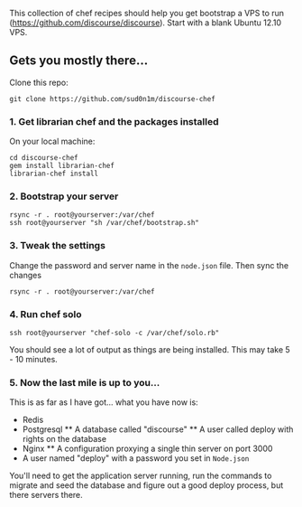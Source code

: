 This collection of chef recipes should help you get bootstrap a VPS to run (https://github.com/discourse/discourse). Start with a blank Ubuntu 12.10 VPS.

## Gets you mostly there...

Clone this repo:

    git clone https://github.com/sud0n1m/discourse-chef

### 1. Get librarian chef and the packages installed

On your local machine:

    cd discourse-chef
    gem install librarian-chef
    librarian-chef install

### 2. Bootstrap your server

    rsync -r . root@yourserver:/var/chef
    ssh root@yourserver "sh /var/chef/bootstrap.sh" 

### 3. Tweak the settings
  
Change the password and server name in the `node.json` file. Then sync the changes

    rsync -r . root@yourserver:/var/chef
  
### 4. Run chef solo

    ssh root@yourserver "chef-solo -c /var/chef/solo.rb"
    
You should see a lot of output as things are being installed. This may take 5 - 10 minutes.

### 5. Now the last mile is up to you...

This is as far as I have got... what you have now is:

* Redis
* Postgresql
** A database called "discourse"
** A user called deploy with rights on the database
* Nginx
** A configuration proxying a single thin server on port 3000
* A user named "deploy" with a password you set in `Node.json`

You'll need to get the application server running, run the commands to migrate and seed the database and figure out a good deploy process, but there servers there.
